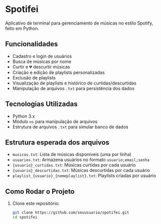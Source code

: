 # Spotifei
Aplicativo de terminal para gerenciamento de músicas no estilo Spotify, feito em Python.

## Funcionalidades

- Cadastro e login de usuários
- Busca de músicas por nome
- Curtir e 💔 descurtir músicas
- Criação e edição de playlists personalizadas
- Exclusão de playlists
- Visualização de playlists e histórico de curtidas/descurtidas
- Manipulação de arquivos `.txt` para persistência dos dados

## Tecnologias Utilizadas

- Python 3.x
- Módulo `os` para manipulação de arquivos
- Estrutura de arquivos `.txt` para simular banco de dados

## Estrutura esperada dos arquivos

- `musicas.txt`: Lista de músicas disponíveis (uma por linha)
- `usuarios.txt`: Armazena usuários no formato `usuario;email;senha`
- `{usuario}_curtidas.txt`: Músicas curtidas por cada usuário
- `{usuario}_descurtidas.txt`: Músicas descurtidas por cada usuário
- `playlist_{usuario}_{nomeplaylist}.txt`: Playlists criadas por usuário

## Como Rodar o Projeto

1. Clone este repositório:
   ```bash
   git clone https://github.com/seuusuario/spotifei.git
   cd spotifei
